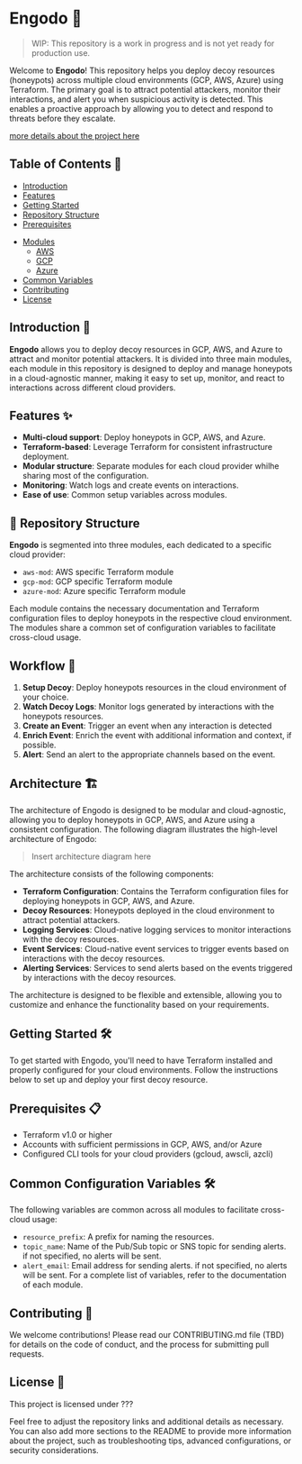 # Engodo 🎣
>
>WIP: This repository is a work in progress and is not yet ready for production use.

Welcome to **Engodo**! This repository helps you deploy decoy resources (honeypots) across multiple cloud environments (GCP, AWS, Azure) using Terraform. The primary goal is to attract potential attackers, monitor their interactions, and alert you when suspicious activity is detected. This enables a proactive approach by allowing you to detect and respond to threats before they escalate.

[more details about the project here](https://tentwentyone.atlassian.net/wiki/spaces/CCOE/pages/211976216/Engodo)

## Table of Contents 📖

- [Introduction](#introduction)
- [Features](#features)
- [Getting Started](#getting-started)
- [Repository Structure](#repository-structure)
- [Prerequisites](#prerequisites)
<!-- - [Usage](#usage) -->
  <!-- - [Setup Decoy](#setup-decoy)
  - [Watch Decoy Logs](#watch-decoy-logs)
  - [Create Event on Interaction](#create-event-on-interaction) -->
- [Modules](#modules)
  - [AWS](#aws)
  - [GCP](#gcp)
  - [Azure](#azure)
- [Common Variables](#common-variables)
- [Contributing](#contributing)
- [License](#license)

## Introduction 🚀

**Engodo** allows you to deploy decoy resources in GCP, AWS, and Azure to attract and monitor potential attackers. It is divided into three main modules, each module in this repository is designed to deploy and manage honeypots in a cloud-agnostic manner, making it easy to set up, monitor, and react to interactions across different cloud providers.

## Features ✨

- **Multi-cloud support**: Deploy honeypots in GCP, AWS, and Azure.
- **Terraform-based**: Leverage Terraform for consistent infrastructure deployment.
- **Modular structure**: Separate modules for each cloud provider whilhe sharing most of the configuration.
- **Monitoring**: Watch logs and create events on interactions.
- **Ease of use**: Common setup variables across modules.

## 📁 Repository Structure

**Engodo** is segmented into three modules, each dedicated to a specific cloud provider:

- `aws-mod`: AWS specific Terraform module
- `gcp-mod`: GCP specific Terraform module
- `azure-mod`: Azure specific Terraform module

Each module contains the necessary documentation and Terraform configuration files to deploy honeypots in the respective cloud environment. The modules share a common set of configuration variables to facilitate cross-cloud usage.

## Workflow 🔄

1. **Setup Decoy**: Deploy honeypots resources in the cloud environment of your choice.
2. **Watch Decoy Logs**: Monitor logs generated by interactions with the honeypots resources.
3. **Create an Event**: Trigger an event when any interaction is detected
4. **Enrich Event**: Enrich the event with additional information and context, if possible.
5. **Alert**: Send an alert to the appropriate channels based on the event.

## Architecture 🏗️

The architecture of Engodo is designed to be modular and cloud-agnostic, allowing you to deploy honeypots in GCP, AWS, and Azure using a consistent configuration. The following diagram illustrates the high-level architecture of Engodo:

> Insert architecture diagram here

The architecture consists of the following components:

- **Terraform Configuration**: Contains the Terraform configuration files for deploying honeypots in GCP, AWS, and Azure.
- **Decoy Resources**: Honeypots deployed in the cloud environment to attract potential attackers.
- **Logging Services**: Cloud-native logging services to monitor interactions with the decoy resources.
- **Event Services**: Cloud-native event services to trigger events based on interactions with the decoy resources.
- **Alerting Services**: Services to send alerts based on the events triggered by interactions with the decoy resources.

The architecture is designed to be flexible and extensible, allowing you to customize and enhance the functionality based on your requirements.

## Getting Started 🛠️

To get started with Engodo, you'll need to have Terraform installed and properly configured for your cloud environments. Follow the instructions below to set up and deploy your first decoy resource.

## Prerequisites 📋

- Terraform v1.0 or higher
- Accounts with sufficient permissions in GCP, AWS, and/or Azure
- Configured CLI tools for your cloud providers (gcloud, awscli, azcli)

<!-- ## Usage 📝 -->

<!-- ### Setup Decoy

Watch Decoy Logs 📑
After deployment, you can monitor the logs of the deployed decoy resources using the logging services provided by the respective cloud providers:

AWS: CloudWatch
GCP: Stackdriver
Azure: Azure Monitor
Create Event on Interaction 🔔
Configure your environment to trigger events based on interactions with the decoy resources. This can be done using the event services of the respective cloud providers:

AWS: CloudWatch Events or EventBridge
GCP: Pub/Sub or Cloud Functions
Azure: Event Grid or Azure Functions
Modules 📦
AWS
Terraform module to deploy and manage honeypots in AWS.

Detailed documentation for AWS module

GCP
Terraform module to deploy and manage honeypots in GCP.

Detailed documentation for GCP module

Azure
Terraform module to deploy and manage honeypots in Azure.

Detailed documentation for Azure module -->

## Common Configuration Variables 🛠️

The following variables are common across all modules to facilitate cross-cloud usage:

- `resource_prefix`: A prefix for naming the resources.
- `topic_name`: Name of the Pub/Sub topic or SNS topic for sending alerts. if not specified, no alerts will be sent.
- `alert_email`: Email address for sending alerts. if not specified, no alerts will be sent.
For a complete list of variables, refer to the documentation of each module.

## Contributing 🤝

We welcome contributions! Please read our CONTRIBUTING.md file (TBD) for details on the code of conduct, and the process for submitting pull requests.

## License 📄

This project is licensed under ???

Feel free to adjust the repository links and additional details as necessary. You can also add more sections to the README to provide more information about the project, such as troubleshooting tips, advanced configurations, or security considerations.
